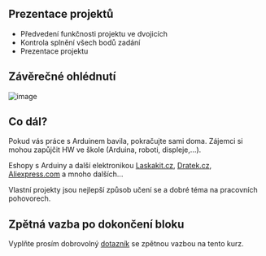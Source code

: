 ## Prezentace projektů
- Předvedení funkčnosti projektu ve dvojicích
- Kontrola splnění všech bodů zadání
- Prezentace projektu


## Závěrečné ohlédnutí

![image](https://github.com/user-attachments/assets/2073b082-adbb-43e0-acd0-52cbd513b684)

## Co dál?

Pokud vás práce s Arduinem  bavila, pokračujte sami doma. Zájemci si mohou zapůjčit HW ve škole (Arduina, roboti, displeje,...).

Eshopy s Arduiny a další elektronikou [Laskakit.cz](Laskakit.cz), [Dratek.cz](Dratek.cz), [Aliexpress.com](Aliexpress.com) a mnoho dalších...

Vlastní projekty jsou nejlepší způsob učení se a dobré téma na pracovních pohovorech.

## Zpětná vazba po dokončení bloku
Vyplňte prosím dobrovolný [dotazník](https://docs.google.com/forms/d/e/1FAIpQLSfnt-jy6swLSSRK4o_dh4kVM5rq5E6sjVbmZJfu2TKniG11Ow/viewform?usp=sharing) se zpětnou vazbou na tento kurz.

